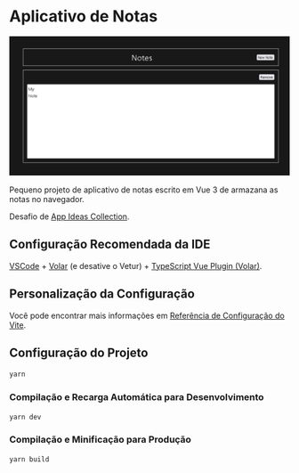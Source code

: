 # Aplicativo de Notas 
<p align="center">
<img src="https://github.com/denisbertaglia/Note-App/blob/a7c8eb4be6eb65aaf4a02d4e3473d379b2a8e17a/public/screen.jpg" alt="Screen">
</p>
Pequeno projeto de aplicativo de notas escrito em Vue 3 de armazana as notas no navegador.

Desafio de [App Ideas Collection](https://github.com/florinpop17/app-ideas/blob/master/Projects/1-Beginner/Notes-App.md).

## Configuração Recomendada da IDE

[VSCode](https://code.visualstudio.com/) + [Volar](https://marketplace.visualstudio.com/items?itemName=Vue.volar) (e desative o Vetur) + [TypeScript Vue Plugin (Volar)](https://marketplace.visualstudio.com/items?itemName=Vue.vscode-typescript-vue-plugin).

## Personalização da Configuração

Você pode encontrar mais informações em [Referência de Configuração do Vite](https://vitejs.dev/config/).

## Configuração do Projeto

```sh
yarn
```

### Compilação e Recarga Automática para Desenvolvimento

```sh
yarn dev
```

### Compilação e Minificação para Produção

```sh
yarn build
```
